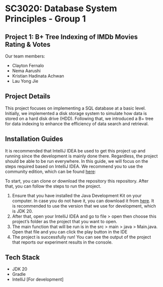 # SC3020: Database System Principles - Group 1 
## Project 1: B+ Tree Indexing of IMDb Movies Rating & Votes 

Our team members: 
- Clayton Fernalo
- Nema Aarushi
- Kristian Hadinata Achwan
- Lau Yong Jie 

## Project Details
This project focuses on implementing a SQL database at a basic level. Initially, we implemented a disk storage system to simulate how data is stored on a hard disk drive (HDD). Following that, we introduced a B+ tree for data indexing to enhance the efficiency of data search and retrieval.

## Installation Guides
It is recommended that IntelliJ IDEA be used to get this project up and running since the development is mainly done there. Regardless, the project should be able to be run everywhere. In this guide, we will focus on the steps required based on IntelliJ IDEA. We recommend you to use the community edition, which can be found [here](https://www.jetbrains.com/idea/download/other.html):  

To start, you can clone or download the repository this repository. After that, you can follow the steps to run the project. 
1. Ensure that you have installed the Java Development Kit on your computer. In case you do not have it, you can download it from [here](https://www.oracle.com/sg/java/technologies/downloads/). It is recommended to use the version that we use for development, which is JDK 20. 
2. After that, open your IntelliJ IDEA and go to file > open then choose this project’s folder as the project that you want to open. 
3. The main function that will be run is in the src > main > java > Main.java. Open that file and you can click the play button in the IDE
4. The project is successfully run! You can see the output of the project that reports our experiment results in the console. 

## Tech Stack
- JDK 20
- Gradle
- IntelliJ [For development]
